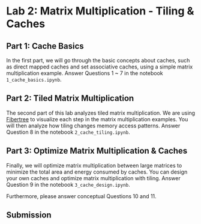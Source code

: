 # Lab 2: Matrix Multiplication - Tiling & Caches

## Part 1: Cache Basics

In the first part, we will go through the basic concepts about caches, such as direct mapped caches and set associative caches, using a simple matrix multiplication example. Answer Questions 1 ~ 7 in the notebook `1_cache_basics.ipynb`. 

## Part 2: Tiled Matrix Multiplication

The second part of this lab analyzes tiled matrix multiplication. We are using [Fibertree](https://github.com/Fibertree-Project/fibertree) to visualize each step in the matrix multiplication examples. You will then analyze how tiling changes memory access patterns. Answer Question 8 in the notebook `2_cache_tiling.ipynb`.

## Part 3: Optimize Matrix Multiplication & Caches

Finally, we will optimize matrix multiplication between large matrices to minimize the total area and energy consumed by caches. You can design your own caches and optimize matrix multiplication with tiling. Answer Question 9 in the notebook `3_cache_design.ipynb`. 

Furthermore, please answer conceptual Questions 10 and 11.

## Submission

